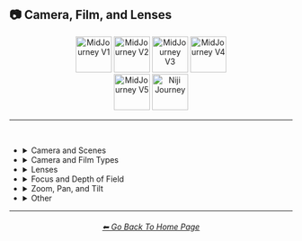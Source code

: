 <h2>📷 Camera, Film, and Lenses</h2>

<div align="center">

[<img src="/Images/Repo_Parts/Buttons/Version_Buttons/button_version_V1_active.webp?raw=true" alt="MidJourney V1" height="64" />](/Pages/MJ_V1/Style_Pages/Sphere/Camera.md)
[<img src="/Images/Repo_Parts/Buttons/Version_Buttons/button_version_V2_inactive.webp?raw=true" alt="MidJourney V2" height="64" />](/Pages/MJ_V2/Style_Pages/Sphere/Camera.md)
[<img src="/Images/Repo_Parts/Buttons/Version_Buttons/button_version_V3_inactive.webp?raw=true" alt="MidJourney V3" height="64" />](/Pages/MJ_V3/Style_Pages/Sphere/Camera.md)
[<img src="/Images/Repo_Parts/Buttons/Version_Buttons/button_version_V4_inactive.webp?raw=true" alt="MidJourney V4" height="64" />](/Pages/MJ_V4/Style_Pages/Just_The_Style/Camera.md)
<br>
[<img src="/Images/Repo_Parts/Buttons/Version_Buttons/button_version_V5_Alpha_inactive_half.webp?raw=true" alt="MidJourney V5" height="64" />](/Pages/MJ_V5/Style_Pages/Just_The_Style/Camera.md)
[<img src="/Images/Repo_Parts/Buttons/Version_Buttons/button_version_niji_inactive_half.webp?raw=true" alt="Niji Journey" height="64" />](/Pages/Niji_Journey/Niji_V4/Style_Pages/Camera.md)

</div>

<hr>
<br>


- <details><summary>Camera and Scenes</summary><p><div align="center">

	| Photography | Filmic | Cinematic |
	| :-: | :-: | :-: |
	| <img src="/Images/MJ_V1/Midjourney_Styles_(sphere)/sphere_Photography.webp?raw=true" width="256" /> | <img src="/Images/MJ_V1/Midjourney_Styles_(sphere)/sphere_Filmic.webp?raw=true" width="256" /> | <img src="/Images/MJ_V1/Midjourney_Styles_(sphere)/sphere_Cinematic.webp?raw=true" width="256" /> | 
	
	<br>

	| Color Grading | Bokeh |
	| :-: | :-: |
	| <img src="/Images/MJ_V1/Midjourney_Styles_(sphere)/sphere_Color_Grading.webp?raw=true" width="256" /> | <img src="/Images/MJ_V1/Midjourney_Styles_(sphere)/sphere_Bokeh.webp?raw=true" width="256" /> |

	</div></p></details>


- <details><summary>Camera and Film Types</summary><p><div align="center">

	| Night Vision |
	| :-: |
	| <img src="/Images/MJ_V1/Midjourney_Styles_(sphere)/sphere_Night_Vision.webp?raw=true" width="256" /> |
	
	<br>
	
	| Hyperspectral Imaging | Multispectral Imaging |
	| :-: | :-: |
	| <img src="/Images/MJ_V1/Midjourney_Styles_(sphere)/sphere_Hyperspectral_Imaging.webp?raw=true" width="256" /> | <img src="/Images/MJ_V1/Midjourney_Styles_(sphere)/sphere_Multispectral_Imaging.webp?raw=true" width="256" /> |
	
	<br>
	
	| Polaroid |
	| :-: |
	| <img src="/Images/MJ_V1/Midjourney_Styles_(sphere)/sphere_Polaroid.webp?raw=true" width="256" /> |

	</div></p></details>


- <details><summary>Lenses</summary><p><div align="center">

	| Macro |
	| :-: |
	| <img src="/Images/MJ_V1/Midjourney_Styles_(sphere)/sphere_Macro.webp?raw=true" width="256" /> |
	
	<br>
	
	| Microscopic | Super-Resolution Microscopy |
	| :-: | :-: |
	| <img src="/Images/MJ_V1/Midjourney_Styles_(sphere)/sphere_Microscopic.webp?raw=true" width="256" /> | <img src="/Images/MJ_V1/Midjourney_Styles_(sphere)/sphere_Super-Resolution_Microscopy.webp?raw=true" width="256" /> |
	

	</div></p></details>

- <details><summary>Focus and Depth of Field</summary><p><div align="center">
	
	| Depth of Field | DOF |
	| :-: | :-: |
	| <img src="/Images/MJ_V1/Midjourney_Styles_(sphere)/sphere_Depth_of_Field.webp?raw=true" width="256" /> | <img src="/Images/MJ_V1/Midjourney_Styles_(sphere)/sphere_DOF.webp?raw=true" width="256" /> |

	</div></p></details>


- <details><summary>Zoom, Pan, and Tilt</summary><p><div align="center">
	
	| Dolly Zoom |
	| :-: |
	| <img src="/Images/MJ_V1/Midjourney_Styles_(sphere)/sphere_Dolly_Zoom.webp?raw=true" width="256" /> |

	</div></p></details>


- <details><summary>Other</summary><p><div align="center">

	| Lens Flare | Vignette |
	| :-: | :-: |
	| <img src="/Images/MJ_V1/Midjourney_Styles_(sphere)/sphere_Lens_Flare.webp?raw=true" width="256" /> | <img src="/Images/MJ_V1/Midjourney_Styles_(sphere)/sphere_Vignette.webp?raw=true" width="256" /> |

	</div></p></details>

<hr><!--------------->
<div align="center">
<h6><a href="/README.md">⬅ Go Back To Home Page</a></h6>
</div>
